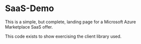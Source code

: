 # SaaS-Demo

This is a simple, but complete, landing page for a Microsoft Azure Marketplace SaaS offer.

This code exists to show exercising the client library used.
